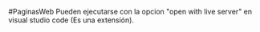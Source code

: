 #PaginasWeb
Pueden ejecutarse con la opcion "open with live server" en visual studio code (Es una extensión).
